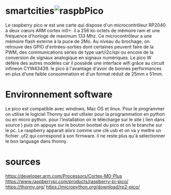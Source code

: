 # smartcities![raspbPico](https://user-images.githubusercontent.com/125506518/219489552-a02c9c55-1c30-4474-accf-235a417fcaef.JPG)

Le raspberry pico w est une carte qui dispose d'un microcontrôleur RP2040 à deux cœurs ARM cortex m0+. il a 256 ko octets de mémoire ram et une fréquence d'horloge de maximum 133 Mhz. Ce microcontrôleur a une mémoire flash externe à la puce de 2Mo. Au niveau du brochage, on retrouve des GPIO d'entrées-sorties dont certaines peuvent faire de la PWM, des communications séries de type uart/i2c/spi ou encore de la conversion de signaux analogique en signaux numériques. Le pico W défère des autres modèles car il possède une interface wifi grâce au circuit infineon CYW43439. le pico à l'avantage d'avoir de bonnes performances en plus d'une faible consommation et d'un format réduit de 25mm x 51mm. 


# Environnement software 

Le pico est compatible avec windows, Mac OS et linux. Pour le programmer on utilise le logiciel Thonny qui est utlisier pour la programmation en python ou en micro python. pour l'installation on le télécharge sur le site ( lien dans source ) puis on appuye sur le bouton bootsel du pico et on le branche sur le pc. Le raspberry apparait alors comme une clé usb et on va y mettre un fichier .uf2 qui correspond à son firmware. il ne reste plus qu'à sélectionner le bon language dans thonny. 




# sources 

https://developer.arm.com/Processors/Cortex-M0-Plus
https://www.raspberrypi.com/products/raspberry-pi-pico/
https://thonny.org/
https://micropython.org/download/rp2-pico/

